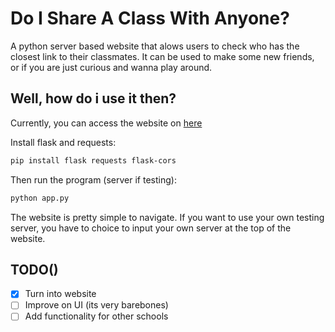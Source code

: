 # Do I Share A Class With Anyone?

A python server based website that alows users to check who has the closest link to their classmates. It can be used to make some new friends, or if you are just curious and wanna play around.

## Well, how do i use it then?

Currently, you can access the website on [here](tinyurl.com/doIShareAClassWithAnyone)

Install flask and requests:

```bash
pip install flask requests flask-cors
```

Then run the program (server if testing):

```bash
python app.py
```

The website is pretty simple to navigate. If you want to use your own testing server, you have to choice to input your own server at the top of the website. 

## TODO()

- [X] Turn into website
- [ ] Improve on UI (its very barebones)
- [ ] Add functionality for other schools
